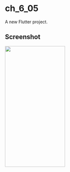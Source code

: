 # ch_6_05

A new Flutter project.

## Screenshot

<img src="https://user-images.githubusercontent.com/111499824/222441297-9fe93336-a576-4be0-a143-fe5159c86ba6.png" alt="" data-canonical-src="https://gyazo.com/eb5c5741b6a9a16c692170a41a49c858.png" width="200" height="400" />
